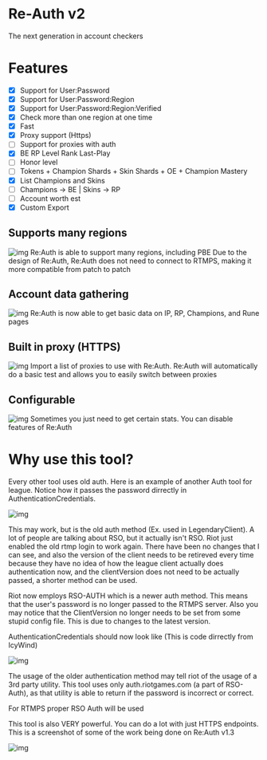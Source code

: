 # Re-Auth v2
The next generation in account checkers

# Features
- [x] Support for User:Password
- [x] Support for User:Password:Region
- [x] Support for User:Password:Region:Verified
- [x] Check more than one region at one time
- [x] Fast
- [x] Proxy support (Https)
- [ ] Support for proxies with auth
- [x] BE RP Level Rank Last-Play
- [ ] Honor level
- [ ] Tokens + Champion Shards + Skin Shards + OE + Champion Mastery
- [x] List Champions and Skins
- [ ] Champions -> BE | Skins -> RP
- [ ] Account worth est
- [x] Custom Export

## Supports many regions
![img](https://i.imgur.com/PTxULMt.png)
Re:Auth is able to support many regions, including PBE
Due to the design of Re:Auth, Re:Auth does not need to connect to RTMPS, making it more compatible from patch to patch

## Account data gathering
![img](https://i.imgur.com/PTxULMt.png)
Re:Auth is now able to get basic data on IP, RP, Champions, and Rune pages

## Built in proxy (HTTPS)
![img](https://i.imgur.com/907poKi.png?1)
Import a list of proxies to use with Re:Auth. Re:Auth will automatically do a basic test and allows you to easily switch between proxies

## Configurable 
![img](https://i.imgur.com/rH5mEnN.png?1)
Sometimes you just need to get certain stats. You can disable features of Re:Auth

# Why use this tool?

Every other tool uses old auth. Here is an example of another Auth tool for league. Notice how it passes the password dirrectly in AuthenticationCredentials. 

![img](https://i.imgur.com/Zn8TGha.png)

This may work, but is the old auth method (Ex. used in LegendaryClient). A lot of people are talking about RSO, but it actually isn't RSO. Riot just enabled the old rtmp login to work again. There have been no changes that I can see, and also the version of the client needs to be retireved every time because they have no idea of how the league client actually does authentication now, and the clientVersion does not need to be actually passed, a shorter method can be used.


Riot now employs RSO-AUTH which is a newer auth method. This means that the user's password is no longer passed to the RTMPS server. Also you may notice that the ClientVersion no longer needs to be set from some stupid config file. This is due to changes to the latest version.

AuthenticationCredentials should now look like (This is code dirrectly from IcyWind)

![img](https://i.imgur.com/29uIpbQ.png)

The usage of the older authentication method may tell riot of the usage of a 3rd party utility. This tool uses only auth.riotgames.com (a part of RSO-Auth), as that utility is able to return if the password is incorrect or correct.

For RTMPS proper RSO Auth will be used

This tool is also VERY powerful. You can do a lot with just HTTPS endpoints. This is a screenshot of some of the work being done on Re:Auth v1.3

![img](https://i.imgur.com/NhJwnAO.png)
